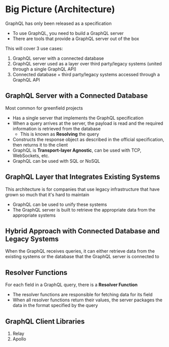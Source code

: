 # Big Picture (Architecture)
GraphQL has only been released as a specification
- To use GraphQL, you need to build a GraphQL server
- There are tools that provide a GraphQL server out of the box

This will cover 3 use cases:
1. GraphQL server with a connected database
2. GraphQL server used as a layer over third party/legacy systems (united through a single GraphQL API)
3. Connected database + third party/legacy systems accessed through a GraphQL API

## GraphQL Server with a Connected Database
Most common for greenfield projects
- Has a single server that implements the GraphQL specification
- When a query arrives at the server, the payload is read and the required information is retrieved from the database
  - This is known as **Resolving** the query
- Constructs the response object as described in the official specification, then returns it to the client
- GraphQL is **Transport-layer Agnostic**, can be used with TCP, WebSockets, etc.
- GraphQL can be used with SQL or NoSQL


## GraphQL Layer that Integrates Existing Systems
This architecture is for companies that use legacy infrastructure that have grown so much that it's hard to maintain
- GraphQL can be used to unify these systems
- The GraphQL server is built to retrieve the appropriate data from the appropriate systems


## Hybrid Approach with Connected Database and Legacy Systems
When the GraphQL receives queries, it can either retrieve data from the existing systems or the database that the GraphQL server is connected to


## Resolver Functions
For each field in a GraphQL query, there is a **Resolver Function**
- The resolver functions are responsible for fetching data for its field
- When all resolver functions return their values, the server packages the data in the format specified by the query


## GraphQL Client Libraries
1. Relay
2. Apollo

